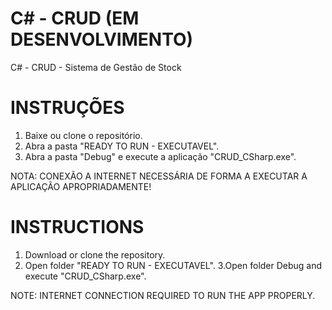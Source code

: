# C# - CRUD  (EM DESENVOLVIMENTO)
C# - CRUD - Sistema de Gestão de Stock

# INSTRUÇÕES
1. Baixe ou clone o repositório.
2. Abra a pasta "READY TO RUN - EXECUTAVEL".
3. Abra a pasta "Debug" e execute a aplicação "CRUD_CSharp.exe".

NOTA: CONEXÃO A INTERNET NECESSÁRIA DE FORMA A EXECUTAR A APLICAÇÃO APROPRIADAMENTE!

# INSTRUCTIONS
1. Download or clone the repository.
2. Open folder "READY TO RUN - EXECUTAVEL".
3.Open folder Debug and execute "CRUD_CSharp.exe".

NOTE: INTERNET CONNECTION REQUIRED TO RUN THE APP PROPERLY.